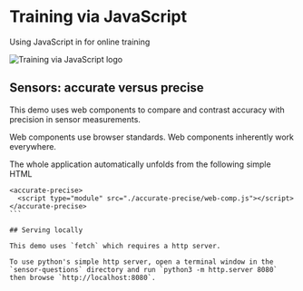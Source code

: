 # Training via JavaScript

Using JavaScript in for online training

![Training via JavaScript logo](https://user-images.githubusercontent.com/37618836/157210711-e9e64cd2-ee87-44f6-9814-5030d24ac882.png)

## Sensors: accurate versus precise

This demo uses web components to compare and contrast accuracy with precision in sensor measurements. 

Web components use browser standards. Web components inherently work everywhere. 

The whole application automatically unfolds from the following simple HTML 
````
<accurate-precise>
  <script type="module" src="./accurate-precise/web-comp.js"></script>
</accurate-precise>
```

## Serving locally 

This demo uses `fetch` which requires a http server. 

To use python's simple http server, open a terminal window in the `sensor-questions` directory and run `python3 -m http.server 8080` then browse `http://localhost:8080`. 
